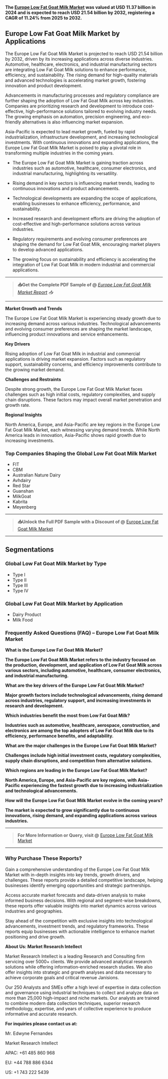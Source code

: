 <p><strong>The <a href="https://www.marketresearchintellect.com/download-sample/?rid=1004053&amp;utm_source=Pulse-April-Europe&amp;utm_medium=852">Europe Low Fat Goat Milk Market</a> was valued at USD 11.37 billion in 2024 and is expected to reach USD 21.54 billion by 2032, registering a CAGR of 11.24% from 2025 to 2032.</strong></p><h2>Europe Low Fat Goat Milk Market by Applications&nbsp;</h2><p><p>The Europe Low Fat Goat Milk Market is projected to reach USD 21.54 billion by 2032, driven by its increasing applications across diverse industries. Automotive, healthcare, electronics, and industrial manufacturing sectors are integrating Low Fat Goat Milk solutions to enhance performance, efficiency, and sustainability. The rising demand for high-quality materials and advanced technologies is accelerating market growth, fostering innovation and product development.</p><p>Advancements in manufacturing processes and regulatory compliance are further shaping the adoption of Low Fat Goat Milk across key industries. Companies are prioritizing research and development to introduce cost-effective, high-performance solutions tailored to evolving industry needs. The growing emphasis on automation, precision engineering, and eco-friendly alternatives is also influencing market expansion.</p><p>Asia-Pacific is expected to lead market growth, fueled by rapid industrialization, infrastructure development, and increasing technological investments. With continuous innovations and expanding applications, the Europe Low Fat Goat Milk Market is poised to play a pivotal role in transforming multiple industries in the coming years.</p></p><ul><li><p>The Europe Low Fat Goat Milk Market is gaining traction across industries such as automotive, healthcare, consumer electronics, and industrial manufacturing, highlighting its versatility.</p></li><li><p>Rising demand in key sectors is influencing market trends, leading to continuous innovations and product advancements.</p></li><li><p>Technological developments are expanding the scope of applications, enabling businesses to enhance efficiency, performance, and sustainability.</p></li><li><p>Increased research and development efforts are driving the adoption of cost-effective and high-performance solutions across various industries.</p></li><li><p>Regulatory requirements and evolving consumer preferences are shaping the demand for Low Fat Goat Milk, encouraging market players to develop advanced applications.</p></li><li><p>The growing focus on sustainability and efficiency is accelerating the integration of Low Fat Goat Milk in modern industrial and commercial applications.</p></li></ul><hr /><blockquote><p><strong><span class="font-[700]">📥Get the Complete PDF Sample of @ </span></strong><em><span class="font-[700]"><a href="https://www.marketresearchintellect.com/download-sample/?rid=1004053&amp;utm_source=Pulse-April-Europe&amp;utm_medium=852" target="_blank" data-tracking-control-name="article-ssr-frontend-pulse_little-text-block" data-tracking-will-navigate="" data-test-link="">Europe Low Fat Goat Milk Market Report</a>&nbsp;📥</span></em></p></blockquote><hr /><p class="" data-start="77" data-end="360"><strong data-start="77" data-end="105">Market Growth and Trends</strong></p><p class="" data-start="77" data-end="360">The Europe Low Fat Goat Milk Market is experiencing steady growth due to increasing demand across various industries. Technological advancements and evolving consumer preferences are shaping the market landscape, influencing product innovations and service enhancements.</p><p class="" data-start="362" data-end="606"><strong data-start="362" data-end="377">Key Drivers</strong></p><p class="" data-start="362" data-end="606">Rising adoption of Low Fat Goat Milk in industrial and commercial applications is driving market expansion. Factors such as regulatory support, sustainability concerns, and efficiency improvements contribute to the growing market demand.</p><p class="" data-start="608" data-end="849"><strong data-start="608" data-end="637">Challenges and Restraints</strong></p><p class="" data-start="608" data-end="849">Despite strong growth, the Europe Low Fat Goat Milk Market faces challenges such as high initial costs, regulatory complexities, and supply chain disruptions. These factors may impact overall market penetration and growth rate.</p><p class="" data-start="851" data-end="1095"><strong data-start="851" data-end="872">Regional Insights</strong></p><p class="" data-start="851" data-end="1095">North America, Europe, and Asia-Pacific are key regions in the Europe Low Fat Goat Milk Market, each witnessing varying demand trends. While North America leads in innovation, Asia-Pacific shows rapid growth due to increasing investments.</p><p><h3>Top Companies Shaping the Global Low Fat Goat Milk Market </h3><ul><li>FIT</li><li>CBM</li><li>Australian Nature Dairy</li><li>Avhdairy</li><li>Red Star</li><li>Guanshan</li><li>MilkGoat</li><li>Kabrita</li><li>Meyenberg</li></ul></p><hr /><blockquote><p><strong>📥Unlock the Full PDF Sample with a Discount of @</strong> <a href="https://www.marketresearchintellect.com/ask-for-discount/?rid=1004053&amp;utm_source=Pulse-April-Europe&amp;utm_medium=852">Europe Low Fat Goat Milk Market</a></p></blockquote><hr /><p><h2>Segmentations</h2><h3>Global Low Fat Goat Milk Market by Type</h3><ul><li>Type I</li><li>Type II</li><li>Type III</li><li>Type IV</li></ul><h3>Global Low Fat Goat Milk Market by Application</h3><ul><li>Dairy Product</li><li>Milk Food</li></ul></p><h3><strong>Frequently Asked Questions (FAQ) &ndash; Europe Low Fat Goat Milk Market</strong></h3><p><strong>What is the Europe Low Fat Goat Milk Market?</strong></p><p><strong>The Europe Low Fat Goat Milk Market refers to the industry focused on the production, development, and application of Low Fat Goat Milk across various sectors, including automotive, healthcare, consumer electronics, and industrial manufacturing.</strong></p><p><strong>What are the key drivers of the Europe Low Fat Goat Milk Market?</strong></p><p><strong>Major growth factors include technological advancements, rising demand across industries, regulatory support, and increasing investments in research and development.</strong></p><p><strong>Which industries benefit the most from Low Fat Goat Milk?</strong></p><p><strong>Industries such as automotive, healthcare, aerospace, construction, and electronics are among the top adopters of Low Fat Goat Milk due to its efficiency, performance benefits, and adaptability.</strong></p><p><strong>What are the major challenges in the Europe Low Fat Goat Milk Market?</strong></p><p><strong>Challenges include high initial investment costs, regulatory complexities, supply chain disruptions, and competition from alternative solutions.</strong></p><p><strong>Which regions are leading in the Europe Low Fat Goat Milk Market?</strong></p><p><strong>North America, Europe, and Asia-Pacific are key regions, with Asia-Pacific experiencing the fastest growth due to increasing industrialization and technological advancements.</strong></p><p><strong>How will the Europe Low Fat Goat Milk Market evolve in the coming years?</strong></p><p><strong>The market is expected to grow significantly due to continuous innovations, rising demand, and expanding applications across various industries.</strong></p><hr /><blockquote><p><span class="font-[700]"><strong>For More Information or Query, visit&nbsp;@</strong>&nbsp;</span><span class="font-[700]"><a href="https://www.marketresearchintellect.com/product/global-low-fat-goat-milk-market/?utm_source=Linkedin&utm_medium=852" target="_blank" data-tracking-control-name="article-ssr-frontend-pulse_little-text-block" data-tracking-will-navigate="" data-test-link="">Europe Low Fat Goat Milk Market</a></span></p></blockquote><hr /><h3><strong data-start="0" data-end="31">Why Purchase These Reports?</strong></h3><p class="" data-start="35" data-end="297">Gain a comprehensive understanding of the Europe Low Fat Goat Milk Market with in-depth insights into key trends, growth drivers, and challenges. These reports provide a detailed competitive landscape, helping businesses identify emerging opportunities and strategic partnerships.</p><p class="" data-start="299" data-end="540">Access accurate market forecasts and data-driven analysis to make informed business decisions. With regional and segment-wise breakdowns, these reports offer valuable insights into market dynamics across various industries and geographies.</p><p class="" data-start="542" data-end="784">Stay ahead of the competition with exclusive insights into technological advancements, investment trends, and regulatory frameworks. These reports equip businesses with actionable intelligence to enhance market positioning and drive growth.</p><p><strong><span class="font-[700]">About Us: Market Research Intellect</span></strong></p><p><span class="">Market Research Intellect is a leading Research and Consulting firm servicing over 5000+ clients. We provide advanced analytical research solutions while offering information-enriched research studies.&nbsp;</span>We also offer insights into strategic and growth analyses and data necessary to achieve corporate goals and critical revenue Janisions.</p><p><span class="">Our 250 Analysts and SMEs offer a high level of expertise in data collection and governance using industrial techniques to collect and analyze data on more than 25,000 high-impact and niche markets. Our analysts are trained to combine modern data collection techniques, superior research methodology, expertise, and years of collective experience to produce informative and accurate research.</span></p><p><strong>For inquiries please contact us at:</strong></p><p>Mr. Edwyne Fernandes</p><p>Market Research Intellect</p><p>APAC: +61 485 860 968</p><p>EU: +44 788 886 6344</p><p>US: +1 743 222 5439</p>